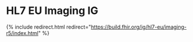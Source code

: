 # HL7 EU Imaging IG

{% include redirect.html redirect="https://build.fhir.org/ig/hl7-eu/imaging-r5/index.html" %}